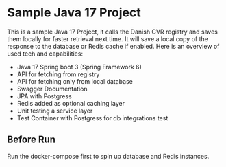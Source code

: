 # Sample Java 17 Project

This is a sample Java 17 Project, it calls the Danish CVR registry and saves them locally for faster retrieval next time. It will save a local copy of the response to the database or Redis cache if enabled. Here is an overview of used tech and capabilities:

- Java 17 Spring boot 3 (Spring Framework 6)
- API for fetching from registry
- API for fetching only from local database
- Swagger Documentation
- JPA with Postgress
- Redis added as optional caching layer
- Unit testing a service layer
- Test Container with Postgress for db integrations test

## Before Run

Run the docker-compose first to spin up database and Redis instances.
